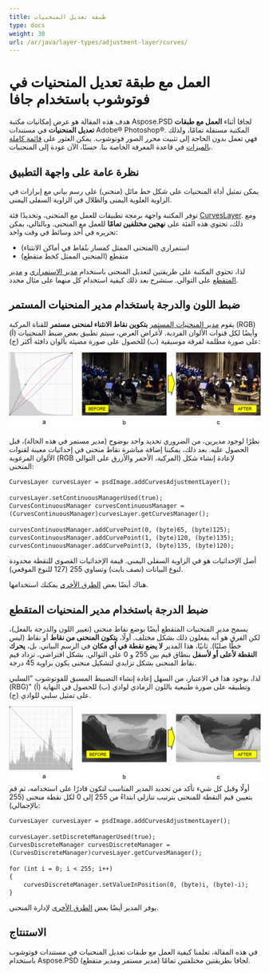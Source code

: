 ```yaml
---
title: طبقة تعديل المنحنيات
type: docs
weight: 30
url: /ar/java/layer-types/adjustment-layer/curves/
---
```


# العمل مع طبقة تعديل المنحنيات في فوتوشوب باستخدام جافا

هدف هذه المقالة هو عرض إمكانيات مكتبة Aspose.PSD لجافا أثناء **العمل مع طبقات تعديل المنحنيات** في مستندات Adobe® Photoshop®. المكتبة مستقلة تمامًا، ولذلك فهي تعمل بدون الحاجة إلى تثبيت محرر الصور فوتوشوب. يمكن العثور على [قائمة كاملة بالميزات](https://docs.aspose.com/psd/java/features/) في قاعدة المعرفة الخاصة بنا. حسنًا، الآن عودة إلى المنحنيات.

## نظرة عامة على واجهة التطبيق

يمكن تمثيل أداة المنحنيات على شكل خط مائل (منحنى) على رسم بياني مع إبرازات في الزاوية العلوية اليمنى والظلال في الزاوية السفلى اليمنى.

توفر المكتبة واجهة برمجة تطبيقات للعمل مع المنحنى، وتحديدًا فئة [CurvesLayer](https://reference.aspose.com/psd/java/com.aspose.psd.fileformats.psd.layers.adjustmentlayers/CurvesLayer). ومع ذلك، تحتوي هذه الفئة على **نهجين مختلفين تمامًا** للعمل مع المنحنى. وبالتالي، يمكن تحريره في أحد وسائط في وقت واحد:

- استمراري (المنحنى الممثل كمسار بنُقاط في أماكن الانثناء)
- متقطع (المنحنى الممثل كخط متقطع)

لذا، تحتوي المكتبة على طريقتين لتعديل المنحنى باستخدام [مدير الاستمراري](https://reference.aspose.com/psd/java/com.aspose.psd.fileformats.psd.layers.layerresources/curvescontinuousmanager) و [مدير المتقطع](https://reference.aspose.com/psd/java/com.aspose.psd.fileformats.psd.layers.layerresources/CurvesDiscreteManager) على التوالي. سنشرح بعد ذلك كيفية استخدام كل منهما على مثال محدد.

## ضبط اللون والدرجة باستخدام مدير المنحنيات المستمر

يقوم [مدير المنحنيات المستمر](https://reference.aspose.com/psd/java/com.aspose.psd.fileformats.psd.layers.layerresources/CurvesContinuousManager)  **بتكوين نقاط الانثناء لمنحنى مستمر** للقناة المركبة (RGB) وأيضًا لكل قنوات الألوان الفردية. لأغراض العرض، سيتم تطبيق بعض ضبط المنحنيات (أ) على صورة مظلمة لفرقة موسيقية (ب) للحصول على صورة مضيئة بألوان دافئة أكثر (ج):

![شكل طبقة تعديل المنحنيات الخاصة بالمنحنيات الشكل 1](curves-psd-adjustment-layer-figure-1.png)

نظرًا لوجود مديرين، من الضروري تحديد واحد بوضوح (مدير مستمر في هذه الحالة)، قبل الحصول عليه. بعد ذلك، يمكننا إضافة مباشرة نقاط منحنى في إحداثيات معينة لقنوات الألوان المرغوبة (RGB المركبة، الأحمر والأزرق على التوالي) لإعادة إنشاء شكل المنحنى:

```
CurvesLayer curvesLayer = psdImage.addCurvesAdjustmentLayer();

curvesLayer.setContinuousManagerUsed(true);
CurvesContinuousManager curvesContinuousManager = (CurvesContinuousManager)curvesLayer.getCurvesManager();

curvesContinuousManager.addCurvePoint(0, (byte)65, (byte)125);
curvesContinuousManager.addCurvePoint(1, (byte)120, (byte)135);
curvesContinuousManager.addCurvePoint(3, (byte)135, (byte)120);
```

أصل الإحداثيات هو في الزاوية السفلى اليمنى. قيمة الإحداثيات القصوى للنقطة محدودة لنوع البيانات (نصف بايت) وتساوي 255 (127 للنوع الموقعي). 

هناك أيضًا بعض [الطرق الأخرى](https://reference.aspose.com/psd/java/com.aspose.psd.fileformats.psd.layers.layerresources/CurvesContinuousManager) يمكنك استخدامها.

## ضبط الدرجة باستخدام مدير المنحنيات المتقطع

يسمح مدير المنحنيات المتقطع أيضًا بوضع نقاط منحنى (تغيير اللون والدرجة بالفعل)، لكن الفرق هو أنه يفعلون ذلك بشكل مختلف. أولًا، **يتكون المنحنى من نقاط** أو نقاط (ليس خطًا صلبًا). ثانيًا، هذا المدير **لا يضع نقطة في أي مكان** في الرسم البياني. بل، **يحرك النقطة لأعلى أو لأسفل** بنطاق قيم بين 255 و 0 على التوالي. بشكل افتراضي،  تزداد قيم نقاط المنحنى بشكل تزايدي لتشكيل منحنى يكون بزاوية 45 درجة.

لذا، بوجود هذا في الاعتبار، من السهل إعادة إنشاء التضبيط المسبق للفوتوشوب "السلبي (RBG)" (أ) وتطبيقه على صورة طبيعية باللون الرمادي لوادي (ب) للحصول في النهاية على تمثيل سلبي للوادي (ج).

![شكل طبقة تعديل المنحنيات الخاصة بالمنحنيات الشكل 2](curves-psd-adjustment-layer-figure-2.png) أولًا وقبل كل شيء تأكد من تحديد المدير المناسب لتكون قادرًا على استخدامه، ثم قم بتعيين قيم النقطة للمنحنى بترتيب تنازلي ابتداءً من 255 إلى 0 لكل نقطة منحنى (255 بالإجمالي):

```
CurvesLayer curvesLayer = psdImage.addCurvesAdjustmentLayer();

curvesLayer.setDiscreteManagerUsed(true);
CurvesDiscreteManager curvesDiscreteManager = (CurvesDiscreteManager)curvesLayer.getCurvesManager();

for (int i = 0; i < 255; i++)
{
    curvesDiscreteManager.setValueInPosition(0, (byte)i, (byte)-i);
}
```

يوفر المدير أيضًا بعض [الطرق الأخرى](https://reference.aspose.com/psd/java/com.aspose.psd.fileformats.psd.layers.layerresources/curvesdiscretemanager) لإدارة المنحنى.

## الاستنتاج

في هذه المقالة، تعلمنا كيفية العمل مع طبقات تعديل المنحنيات في مستندات فوتوشوب باستخدام Aspose.PSD لجافا بطريقتين مختلفتين تمامًا (مدير مستمر ومدير متقطع).